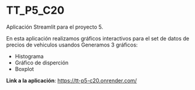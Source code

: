 # TT_P5_C20
Aplicación Streamlit para el proyecto 5.

En esta aplicación realizamos gráficos interactivos para el set de datos de precios de vehiculos usandos
Generamos 3 gráficos:
- Histograma
- Gráfico de disperción
- Boxplot

**Link a la aplicación**: https://tt-p5-c20.onrender.com/
